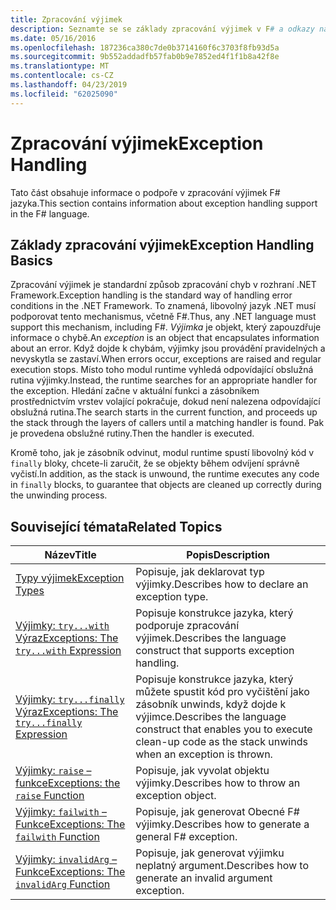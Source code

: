 ```yaml
---
title: Zpracování výjimek
description: Seznamte se se základy zpracování výjimek v F# a odkazy na výrazy a funkce pro zpracování výjimek.
ms.date: 05/16/2016
ms.openlocfilehash: 187236ca380c7de0b3714160f6c3703f8fb93d5a
ms.sourcegitcommit: 9b552addadfb57fab0b9e7852ed4f1f1b8a42f8e
ms.translationtype: MT
ms.contentlocale: cs-CZ
ms.lasthandoff: 04/23/2019
ms.locfileid: "62025090"
---
```

# <a name="exception-handling"></a><span data-ttu-id="304ea-103">Zpracování výjimek</span><span class="sxs-lookup"><span data-stu-id="304ea-103">Exception Handling</span></span>

<span data-ttu-id="304ea-104">Tato část obsahuje informace o podpoře v zpracování výjimek F# jazyka.</span><span class="sxs-lookup"><span data-stu-id="304ea-104">This section contains information about exception handling support in the F# language.</span></span>

## <a name="exception-handling-basics"></a><span data-ttu-id="304ea-105">Základy zpracování výjimek</span><span class="sxs-lookup"><span data-stu-id="304ea-105">Exception Handling Basics</span></span>
<span data-ttu-id="304ea-106">Zpracování výjimek je standardní způsob zpracování chyb v rozhraní .NET Framework.</span><span class="sxs-lookup"><span data-stu-id="304ea-106">Exception handling is the standard way of handling error conditions in the .NET Framework.</span></span> <span data-ttu-id="304ea-107">To znamená, libovolný jazyk .NET musí podporovat tento mechanismus, včetně F#.</span><span class="sxs-lookup"><span data-stu-id="304ea-107">Thus, any .NET language must support this mechanism, including F#.</span></span> <span data-ttu-id="304ea-108">*Výjimka* je objekt, který zapouzdřuje informace o chybě.</span><span class="sxs-lookup"><span data-stu-id="304ea-108">An *exception* is an object that encapsulates information about an error.</span></span> <span data-ttu-id="304ea-109">Když dojde k chybám, výjimky jsou provádění pravidelných a nevyskytla se zastaví.</span><span class="sxs-lookup"><span data-stu-id="304ea-109">When errors occur, exceptions are raised and regular execution stops.</span></span> <span data-ttu-id="304ea-110">Místo toho modul runtime vyhledá odpovídající obslužná rutina výjimky.</span><span class="sxs-lookup"><span data-stu-id="304ea-110">Instead, the runtime searches for an appropriate handler for the exception.</span></span> <span data-ttu-id="304ea-111">Hledání začne v aktuální funkci a zásobníkem prostřednictvím vrstev volající pokračuje, dokud není nalezena odpovídající obslužná rutina.</span><span class="sxs-lookup"><span data-stu-id="304ea-111">The search starts in the current function, and proceeds up the stack through the layers of callers until a matching handler is found.</span></span> <span data-ttu-id="304ea-112">Pak je provedena obslužné rutiny.</span><span class="sxs-lookup"><span data-stu-id="304ea-112">Then the handler is executed.</span></span>

<span data-ttu-id="304ea-113">Kromě toho, jak je zásobník odvinut, modul runtime spustí libovolný kód v `finally` bloky, chcete-li zaručit, že se objekty během odvíjení správně vyčistí.</span><span class="sxs-lookup"><span data-stu-id="304ea-113">In addition, as the stack is unwound, the runtime executes any code in `finally` blocks, to guarantee that objects are cleaned up correctly during the unwinding process.</span></span>

## <a name="related-topics"></a><span data-ttu-id="304ea-114">Související témata</span><span class="sxs-lookup"><span data-stu-id="304ea-114">Related Topics</span></span>

|<span data-ttu-id="304ea-115">Název</span><span class="sxs-lookup"><span data-stu-id="304ea-115">Title</span></span>|<span data-ttu-id="304ea-116">Popis</span><span class="sxs-lookup"><span data-stu-id="304ea-116">Description</span></span>|
|-----|-----------|
|[<span data-ttu-id="304ea-117">Typy výjimek</span><span class="sxs-lookup"><span data-stu-id="304ea-117">Exception Types</span></span>](exception-types.md)|<span data-ttu-id="304ea-118">Popisuje, jak deklarovat typ výjimky.</span><span class="sxs-lookup"><span data-stu-id="304ea-118">Describes how to declare an exception type.</span></span>|
|[<span data-ttu-id="304ea-119">Výjimky: `try...with` Výraz</span><span class="sxs-lookup"><span data-stu-id="304ea-119">Exceptions: The `try...with` Expression</span></span>](the-try-with-expression.md)|<span data-ttu-id="304ea-120">Popisuje konstrukce jazyka, který podporuje zpracování výjimek.</span><span class="sxs-lookup"><span data-stu-id="304ea-120">Describes the language construct that supports exception handling.</span></span>|
|[<span data-ttu-id="304ea-121">Výjimky: `try...finally` Výraz</span><span class="sxs-lookup"><span data-stu-id="304ea-121">Exceptions: The `try...finally` Expression</span></span>](the-try-finally-expression.md)|<span data-ttu-id="304ea-122">Popisuje konstrukce jazyka, který můžete spustit kód pro vyčištění jako zásobník unwinds, když dojde k výjimce.</span><span class="sxs-lookup"><span data-stu-id="304ea-122">Describes the language construct that enables you to execute clean-up code as the stack unwinds when an exception is thrown.</span></span>|
|[<span data-ttu-id="304ea-123">Výjimky: `raise` – funkce</span><span class="sxs-lookup"><span data-stu-id="304ea-123">Exceptions: the `raise` Function</span></span>](the-raise-Function.md)|<span data-ttu-id="304ea-124">Popisuje, jak vyvolat objektu výjimky.</span><span class="sxs-lookup"><span data-stu-id="304ea-124">Describes how to throw an exception object.</span></span>|
|[<span data-ttu-id="304ea-125">Výjimky: `failwith` – Funkce</span><span class="sxs-lookup"><span data-stu-id="304ea-125">Exceptions: The `failwith` Function</span></span>](the-failwith-function.md)|<span data-ttu-id="304ea-126">Popisuje, jak generovat Obecné F# výjimky.</span><span class="sxs-lookup"><span data-stu-id="304ea-126">Describes how to generate a general F# exception.</span></span>|
|[<span data-ttu-id="304ea-127">Výjimky: `invalidArg` – Funkce</span><span class="sxs-lookup"><span data-stu-id="304ea-127">Exceptions: The `invalidArg` Function</span></span>](the-invalidArg-function.md)|<span data-ttu-id="304ea-128">Popisuje, jak generovat výjimku neplatný argument.</span><span class="sxs-lookup"><span data-stu-id="304ea-128">Describes how to generate an invalid argument exception.</span></span>|